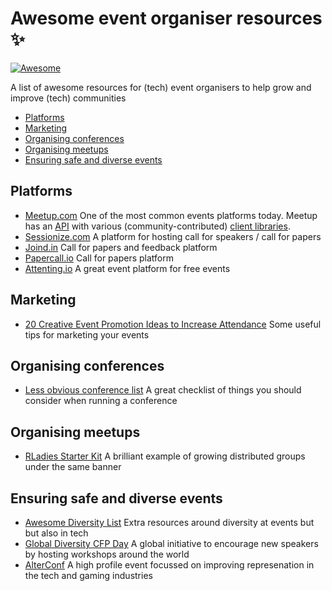 # Awesome event organiser resources :sparkles:
[![Awesome](https://awesome.re/badge.svg)](https://awesome.re)

A list of awesome resources for (tech) event organisers to help grow and improve (tech) communities

- [Platforms](#platforms)
- [Marketing](#marketing)
- [Organising conferences](#organising-conferences)
- [Organising meetups](#organising-meetups)
- [Ensuring safe and diverse events](#ensuring-safe-and-diverse-events)

## Platforms
- [Meetup.com](//meetup.com) One of the most common events platforms today. Meetup has an [API](https://www.meetup.com/meetup_api/) with various (community-contributed) [client libraries](https://github.com/meetup/api/blob/master/clients.md).
- [Sessionize.com](//sessionize.com) A platform for hosting call for speakers / call for papers 
- [Joind.in](//joind.in) Call for papers and feedback platform
- [Papercall.io](//papercall.io) Call for papers platform
- [Attenting.io](//attending.io/) A great event platform for free events

## Marketing
- [20 Creative Event Promotion Ideas to Increase Attendance](//www.eventbrite.com/blog/creative-event-promotion-ideas-ds00/) Some useful tips for marketing your events

## Organising conferences
- [Less obvious conference list](//github.com/mxsasha/lessobviouschecklist) A great checklist of things you should consider when running a conference

## Organising meetups
- [RLadies Starter Kit](//github.com/rladies/starter-kit) A brilliant example of growing distributed groups under the same banner

## Ensuring safe and diverse events
- [Awesome Diversity List](//github.com/folkswhocode/awesome-diversity) Extra resources around diversity at events but but also in tech
- [Global Diversity CFP Day](//www.globaldiversitycfpday.com/) A global initiative to encourage new speakers by hosting workshops around the world
- [AlterConf](//alterconf.com/) A high profile event focussed on improving represenation in the tech and gaming industries
